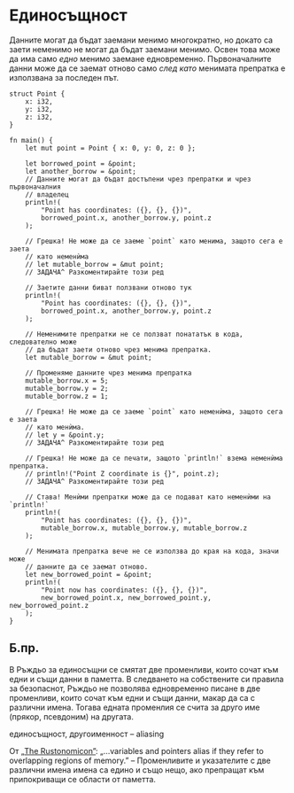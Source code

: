 # Единосъщност

Данните могат да бъдат заемани менимо многократно, но докато са заети неменимо
не могат да бъдат заемани менимо. Освен това може да има само _едно_ менимо
заемане едновременно. Първоначалните данни може да се заемат отново само _след
като_ менимата препратка е използвана за последен път.

```rust,editable
struct Point {
    x: i32,
    y: i32,
    z: i32,
}

fn main() {
    let mut point = Point { x: 0, y: 0, z: 0 };

    let borrowed_point = &point;
    let another_borrow = &point;
    // Данните могат да бъдат достъпени чрез препратки и чрез първоначалния
    // владелец
    println!(
        "Point has coordinates: ({}, {}, {})",
        borrowed_point.x, another_borrow.y, point.z
    );

    // Грешка! Не може да се заеме `point` като менима, защото сега е заета
    // като неменѝма
    // let mutable_borrow = &mut point;
    // ЗАДАЧА^ Разкоментирайте този ред

    // Заетите данни биват ползвани отново тук
    println!(
        "Point has coordinates: ({}, {}, {})",
        borrowed_point.x, another_borrow.y, point.z
    );

    // Неменимите препратки не се ползват понататък в кода, следователно може
    // да бъдат заети отново чрез менима препратка.
    let mutable_borrow = &mut point;

    // Променяме данните чрез менима препратка
    mutable_borrow.x = 5;
    mutable_borrow.y = 2;
    mutable_borrow.z = 1;

    // Грешка! Не може да се заеме `point` като неменѝма, защото сега е заета
    // като менѝма.
    // let y = &point.y;
    // ЗАДАЧА^ Разкоментирайте този ред

    // Грешка! Не може да се печати, защото `println!` взема неменѝма препратка.
    // println!("Point Z coordinate is {}", point.z);
    // ЗАДАЧА^ Разкоментирайте този ред

    // Става! Менѝми препратки може да се подават като неменѝми на `println!`
    println!(
        "Point has coordinates: ({}, {}, {})",
        mutable_borrow.x, mutable_borrow.y, mutable_borrow.z
    );

    // Менимата препратка вече не се използва до края на кода, значи може
    // данните да се заемат отново.
    let new_borrowed_point = &point;
    println!(
        "Point now has coordinates: ({}, {}, {})",
        new_borrowed_point.x, new_borrowed_point.y, new_borrowed_point.z
    );
}

```

## Б.пр.

В Ръждьо за единосъщни се смятат две променливи, които сочат към едни и същи
данни в паметта. В следването на собствените си правила за безопаснот, Ръждьо
не позволява едновременно писане в две променливи, които сочат към едни и същи
данни, макар да са с различни имена. Тогава едната променлия се счита за друго
име (прякор, псевдоним) на другата.

единосъщност, другоименност – aliasing

От [„The Rustonomicon”](https://doc.rust-lang.org/nomicon/aliasing.html):
„…variables and pointers alias if they refer to overlapping regions of memory.”
– Променливите и указателите с две различни имена имена са едино и също нещо,
ако препращат към припокриващи се области от паметта.
